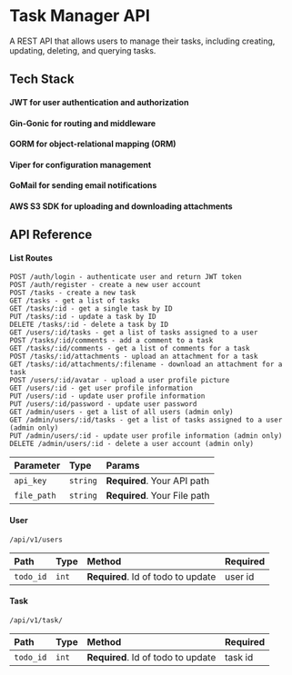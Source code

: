 
# Task Manager API

A REST API that allows users to manage their tasks, including creating, updating, deleting, and querying tasks.



## Tech Stack

#### JWT for user authentication and authorization
#### Gin-Gonic for routing and middleware
#### GORM for object-relational mapping (ORM)
#### Viper for configuration management
#### GoMail for sending email notifications
#### AWS S3 SDK for uploading and downloading attachments


## API Reference

#### List Routes

```http
POST /auth/login - authenticate user and return JWT token
POST /auth/register - create a new user account
POST /tasks - create a new task
GET /tasks - get a list of tasks
GET /tasks/:id - get a single task by ID
PUT /tasks/:id - update a task by ID
DELETE /tasks/:id - delete a task by ID
GET /users/:id/tasks - get a list of tasks assigned to a user
POST /tasks/:id/comments - add a comment to a task
GET /tasks/:id/comments - get a list of comments for a task
POST /tasks/:id/attachments - upload an attachment for a task
GET /tasks/:id/attachments/:filename - download an attachment for a task
POST /users/:id/avatar - upload a user profile picture
GET /users/:id - get user profile information
PUT /users/:id - update user profile information
PUT /users/:id/password - update user password
GET /admin/users - get a list of all users (admin only)
GET /admin/users/:id/tasks - get a list of tasks assigned to a user (admin only)
PUT /admin/users/:id - update user profile information (admin only)
DELETE /admin/users/:id - delete a user account (admin only)

```


| Parameter | Type     | Params               |
| :-------- | :------- | :------------------------- |
| `api_key` | `string` | **Required**. Your API path |
| `file_path` | `string` | **Required**. Your File path |

#### User

```http
/api/v1/users
```

| Path | Type     | Method                | Required
| :-------- | :------- | :------------------------- | :------------ |
| `todo_id` | `int` | **Required**. Id of todo to update | user id |


#### Task

```http
/api/v1/task/
```

| Path | Type     | Method                | Required
| :-------- | :------- | :------------------------- | :------------ |
| `todo_id` | `int` | **Required**. Id of todo to update | task id |




